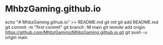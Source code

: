 # MhbzGaming.github.io
echo "# MhbzGaming.github.io" >> README.md
git init
git add README.md
git commit -m "first commit"
git branch -M main
git remote add origin https://github.com/MhbzGaming/MhbzGaming.github.io.git
git push -u origin main
<meta property="fb:pages" content="104291637994730" />
